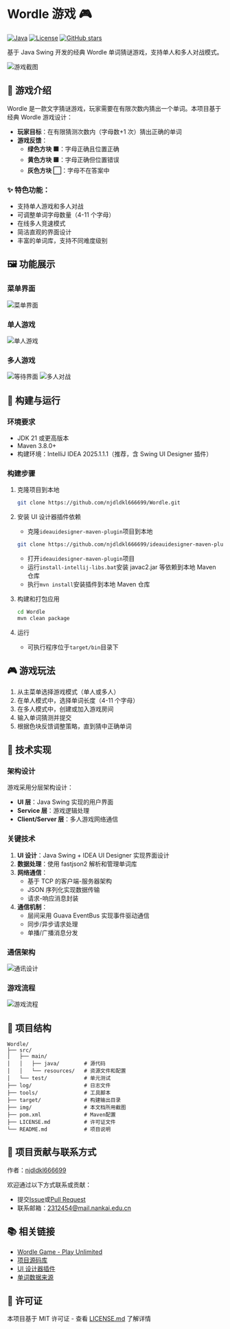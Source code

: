 # Wordle 游戏 🎮

[![Java](https://img.shields.io/badge/Java-21-orange.svg)](https://www.oracle.com/java/)
[![License](https://img.shields.io/badge/License-LGPLv3-blue.svg)](LICENSE.md)
[![GitHub stars](https://img.shields.io/github/stars/njdldkl666699/Wordle?style=social)](https://github.com/njdldkl666699/Wordle/stargazers)

基于 Java Swing 开发的经典 Wordle 单词猜谜游戏，支持单人和多人对战模式。

![游戏截图](img/test/single1.png)

## 📝 游戏介绍

Wordle 是一款文字猜谜游戏，玩家需要在有限次数内猜出一个单词。本项目基于经典 Wordle 游戏设计：

- **玩家目标**：在有限猜测次数内（字母数+1 次）猜出正确的单词
- **游戏反馈**：
  - **绿色方块 🟩**：字母正确且位置正确
  - **黄色方块 🟨**：字母正确但位置错误
  - **灰色方块 ⬜**：字母不在答案中

### ✨ 特色功能：

- 支持单人游戏和多人对战
- 可调整单词字母数量（4-11 个字母）
- 在线多人竞速模式
- 简洁直观的界面设计
- 丰富的单词库，支持不同难度级别

## 🖼️ 功能展示

### 菜单界面

![菜单界面](img/test/menu.png)

### 单人游戏

![单人游戏](img/test/single2.png)

### 多人游戏

![等待界面](img/test/wait1.png)
![多人对战](img/test/multi1.png)

## 🔨 构建与运行

### 环境要求

- JDK 21 或更高版本
- Maven 3.8.0+
- 构建环境：IntelliJ IDEA 2025.1.1.1（推荐，含 Swing UI Designer 插件）

### 构建步骤

1. 克隆项目到本地

   ```bash
   git clone https://github.com/njdldkl666699/Wordle.git
   ```

2. 安装 UI 设计器插件依赖

   - 克隆`ideauidesigner-maven-plugin`项目到本地

   ```bash
   git clone https://github.com/njdldkl666699/ideauidesigner-maven-plugin.git
   ```

   - 打开`ideauidesigner-maven-plugin`项目
   - 运行`install-intellij-libs.bat`安装 javac2.jar 等依赖到本地 Maven 仓库
   - 执行`mvn install`安装插件到本地 Maven 仓库

3. 构建和打包应用

   ```bash
   cd Wordle
   mvn clean package
   ```

4. 运行

   - 可执行程序位于`target/bin`目录下

## 🎮 游戏玩法

1. 从主菜单选择游戏模式（单人或多人）
2. 在单人模式中，选择单词长度（4-11 个字母）
3. 在多人模式中，创建或加入游戏房间
4. 输入单词猜测并提交
5. 根据色块反馈调整策略，直到猜中正确单词

## 🔧 技术实现

### 架构设计

游戏采用分层架构设计：

- **UI 层**：Java Swing 实现的用户界面
- **Service 层**：游戏逻辑处理
- **Client/Server 层**：多人游戏网络通信

### 关键技术

1. **UI 设计**：Java Swing + IDEA UI Designer 实现界面设计
2. **数据处理**：使用 fastjson2 解析和管理单词库
3. **网络通信**：
   - 基于 TCP 的客户端-服务器架构
   - JSON 序列化实现数据传输
   - 请求-响应消息封装
4. **通信机制**：
   - 层间采用 Guava EventBus 实现事件驱动通信
   - 同步/异步请求处理
   - 单播/广播消息分发

### 通信架构

![通讯设计](img/communicate.png)

### 游戏流程

![游戏流程](img/flowchart.png)

## 📁 项目结构

```
Wordle/
├── src/
│   ├── main/
│   │   ├── java/        # 源代码
│   │   └── resources/   # 资源文件和配置
│   └── test/            # 单元测试
├── log/                 # 日志文件
├── tools/               # 工具脚本
├── target/              # 构建输出目录
├── img/                 # 本文档所用截图
├── pom.xml              # Maven配置
├── LICENSE.md           # 许可证文件
└── README.md            # 项目说明
```

## 🤝 项目贡献与联系方式

作者：[njdldkl666699](https://github.com/njdldkl666699)

欢迎通过以下方式联系或贡献：

- 提交[Issue](https://github.com/njdldkl666699/Wordle/issues)或[Pull Request](https://github.com/njdldkl666699/Wordle/pulls)
- 联系邮箱：2312454@mail.nankai.edu.cn

## 📚 相关链接

- [Wordle Game - Play Unlimited](https://wordly.org/)
- [项目源码库](https://github.com/njdldkl666699/Wordle)
- [UI 设计器插件](https://github.com/njdldkl666699/ideauidesigner-maven-plugin)
- [单词数据来源](https://github.com/arstgit/high-frequency-vocabulary)

## 📄 许可证

本项目基于 MIT 许可证 - 查看 [LICENSE.md](LICENSE.md) 了解详情
